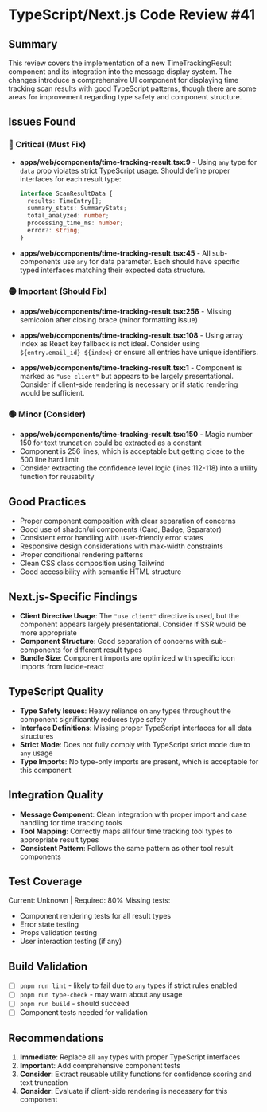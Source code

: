 # TypeScript/Next.js Code Review #41

## Summary
This review covers the implementation of a new TimeTrackingResult component and its integration into the message display system. The changes introduce a comprehensive UI component for displaying time tracking scan results with good TypeScript patterns, though there are some areas for improvement regarding type safety and component structure.

## Issues Found

### 🔴 Critical (Must Fix)
- **apps/web/components/time-tracking-result.tsx:9** - Using `any` type for `data` prop violates strict TypeScript usage. Should define proper interfaces for each result type:
  ```typescript
  interface ScanResultData {
    results: TimeEntry[];
    summary_stats: SummaryStats;
    total_analyzed: number;
    processing_time_ms: number;
    error?: string;
  }
  ```

- **apps/web/components/time-tracking-result.tsx:45** - All sub-components use `any` for data parameter. Each should have specific typed interfaces matching their expected data structure.

### 🟡 Important (Should Fix)
- **apps/web/components/time-tracking-result.tsx:256** - Missing semicolon after closing brace (minor formatting issue)

- **apps/web/components/time-tracking-result.tsx:108** - Using array index as React key fallback is not ideal. Consider using `${entry.email_id}-${index}` or ensure all entries have unique identifiers.

- **apps/web/components/time-tracking-result.tsx:1** - Component is marked as `"use client"` but appears to be largely presentational. Consider if client-side rendering is necessary or if static rendering would be sufficient.

### 🟢 Minor (Consider)
- **apps/web/components/time-tracking-result.tsx:150** - Magic number 150 for text truncation could be extracted as a constant
- Component is 256 lines, which is acceptable but getting close to the 500 line hard limit
- Consider extracting the confidence level logic (lines 112-118) into a utility function for reusability

## Good Practices
- Proper component composition with clear separation of concerns
- Good use of shadcn/ui components (Card, Badge, Separator)
- Consistent error handling with user-friendly error states
- Responsive design considerations with max-width constraints
- Proper conditional rendering patterns
- Clean CSS class composition using Tailwind
- Good accessibility with semantic HTML structure

## Next.js-Specific Findings
- **Client Directive Usage**: The `"use client"` directive is used, but the component appears largely presentational. Consider if SSR would be more appropriate
- **Component Structure**: Good separation of concerns with sub-components for different result types
- **Bundle Size**: Component imports are optimized with specific icon imports from lucide-react

## TypeScript Quality
- **Type Safety Issues**: Heavy reliance on `any` types throughout the component significantly reduces type safety
- **Interface Definitions**: Missing proper TypeScript interfaces for all data structures
- **Strict Mode**: Does not fully comply with TypeScript strict mode due to `any` usage
- **Type Imports**: No type-only imports are present, which is acceptable for this component

## Integration Quality
- **Message Component**: Clean integration with proper import and case handling for time tracking tools
- **Tool Mapping**: Correctly maps all four time tracking tool types to appropriate result types
- **Consistent Pattern**: Follows the same pattern as other tool result components

## Test Coverage
Current: Unknown | Required: 80%
Missing tests: 
- Component rendering tests for all result types
- Error state testing
- Props validation testing
- User interaction testing (if any)

## Build Validation
- [ ] `pnpm run lint` - likely to fail due to `any` types if strict rules enabled
- [ ] `pnpm run type-check` - may warn about `any` usage
- [ ] `pnpm run build` - should succeed
- [ ] Component tests needed for validation

## Recommendations
1. **Immediate**: Replace all `any` types with proper TypeScript interfaces
2. **Important**: Add comprehensive component tests
3. **Consider**: Extract reusable utility functions for confidence scoring and text truncation
4. **Consider**: Evaluate if client-side rendering is necessary for this component